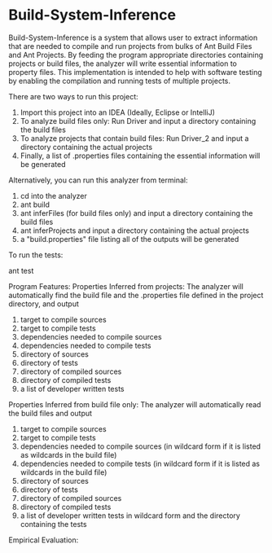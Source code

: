 # Build-System-Inference
Build-System-Inference is a system that allows user to extract information that are needed to compile and run projects from bulks of Ant Build Files and Ant Projects. By feeding the program appropriate directories containing projects or build files, the analyzer will write essential information to property files.  This implementation is intended to help with software testing by enabling the compilation and running tests of multiple projects.

There are two ways to run this project:

1. Import this project into an IDEA (Ideally, Eclipse or IntelliJ)
2. To analyze build files only:
    Run Driver and input a directory containing the build files
3. To analyze projects that contain build files:
    Run Driver_2 and input a directory containing the actual projects
4. Finally, a list of .properties files containing the essential information will be generated

Alternatively, you can run this analyzer from terminal:

1. cd into the analyzer
2. ant build
3. ant inferFiles (for build files only) and input a directory containing the build files
4. ant inferProjects and input a directory containing the actual projects
5. a "build.properties" file listing all of the outputs will be generated

To run the tests:

ant test

Program Features:
Properties Inferred from projects:
The analyzer will automatically find the build file and the .properties file defined in the project directory, and output
1. target to compile sources
2. target to compile tests
3. dependencies needed to compile sources
4. dependencies needed to compile tests
5. directory of sources
6. directory of tests
7. directory of compiled sources
8. directory of compiled tests
9. a list of developer written tests

Properties Inferred from build file only:
The analyzer will automatically read the build files and output
1. target to compile sources
2. target to compile tests
3. dependencies needed to compile sources (in wildcard form if it is listed as wildcards in the build file)
4. dependencies needed to compile tests (in wildcard form if it is listed as wildcards in the build file)
5. directory of sources
6. directory of tests
7. directory of compiled sources
8. directory of compiled tests
9. a list of developer written tests in wildcard form and the directory containing the tests

Empirical Evaluation:
